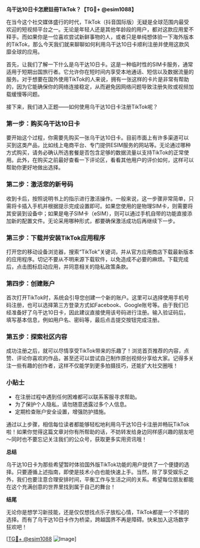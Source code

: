 **乌干达10日卡怎麽註冊TikTok？【TG💪+ @esim1088】**

在当今这个社交媒体盛行的时代，TikTok（抖音国际版）无疑是全球范围内最受欢迎的短视频平台之一。无论是年轻人还是其他年龄段的用户，都对这款应用爱不释手。而如果你是一位喜欢尝试新鲜事物的人，或者只是单纯想体验一下海外版本的TikTok，那么今天我们就来聊聊如何利用乌干达10日卡顺利注册并使用这款风靡全球的应用。

首先，让我们了解一下什么是乌干达10日卡。这是一种临时性的SIM卡服务，通常适用于短期出国旅行者。它允许你在短时间内享受本地通话、短信以及数据流量的服务。对于想要在国外使用TikTok的人来说，拥有一张这样的卡片是非常有帮助的，因为它能确保你的网络连接稳定，从而避免因网络问题导致注册失败或视频加载缓慢等问题。

接下来，我们进入正题——如何使用乌干达10日卡注册TikTok呢？

### 第一步：购买乌干达10日卡

要开始这个过程，你需要先购买一张乌干达10日卡。目前市面上有许多渠道可以买到这类产品，比如线上电商平台、专门提供ESIM服务的网站等。无论通过哪种方式购买，请务必确认所选套餐是否包含足够的数据流量以支持TikTok的正常使用。此外，在购买之前最好查看一下评论区，看看其他用户的评价如何，这样可以帮助你更好地做出选择。

### 第二步：激活您的新号码

收到卡后，按照说明书上的指示进行激活操作。一般来说，这一步骤非常简单，只需将卡插入手机并根据提示完成设置即可。如果您使用的是物理SIM卡，则需要将其安装到设备中；如果是电子SIM卡（eSIM），则可以通过手机自带的功能直接添加新的配置文件。无论采用哪种形式，都要确保激活成功后再继续下一步。

### 第三步：下载并安装TikTok应用程序

打开您的移动设备浏览器，搜索“TikTok”关键词，并从官方应用商店下载最新版本的应用程序。切记不要从不明来源下载软件，以免造成不必要的麻烦。下载完成后，点击图标启动应用，并同意相关的隐私政策条款。

### 第四步：创建账户

首次打开TikTok时，系统会引导您创建一个新的账户。这里可以选择使用手机号码注册，也可以选择第三方登录方式如Facebook、Google账号等。由于我们已经准备好了乌干达10日卡，因此建议直接使用该号码进行注册。输入验证码后，填写基本信息，例如用户名、密码等，最后点击提交按钮完成注册。

### 第五步：探索社区内容

成功注册之后，就可以尽情享受TikTok带来的乐趣了！浏览首页推荐的内容，点赞、评论你喜欢的作品，甚至还可以尝试自己制作原创视频分享给大家。记得多关注一些有趣的创作者，这样不仅能学到更多拍摄技巧，还能扩大社交圈哦！

### 小贴士

- 在注册过程中遇到任何困难都可以联系客服寻求帮助。
- 为了保护个人隐私，请勿随意透露过多个人信息。
- 定期检查账户安全设置，增强防护措施。

通过以上步骤，相信每位读者都能够轻松地利用乌干达10日卡注册并畅玩TikTok啦！如果你觉得这篇文章对你有所帮助的话，不妨转发给身边同样感兴趣的朋友吧～同时也不要忘记关注我们的公众号，获取更多实用资讯哦！

**总结**

乌干达10日卡为那些希望暂时体验国外版TikTok功能的用户提供了一个便捷的选择。只要遵循上述指南，即使是技术小白也能快速上手。当然，除了享受娱乐之外，我们也要注意合理安排时间，平衡工作与生活之间的关系。希望每位朋友都能在这个充满创意的世界里找到属于自己的舞台！

**结尾**

无论你是想学习新技能，还是仅仅想找点乐子放松心情，TikTok都是一个不错的选择。而有了乌干达10日卡作为桥梁，跨越国界不再是障碍。快来加入这场数字狂欢吧！

[[TG💪+ @esim1088](https://t.me/s/esim1088) ![Image](https://i.postimg.cc/4NQfJmqS/Snipaste-2025-05-13-00-14-12.png)]